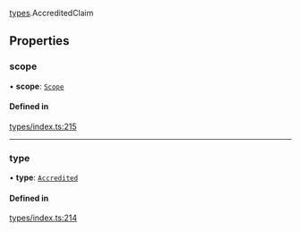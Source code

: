 [types](../../Modules/Types/Types.md).AccreditedClaim

## Properties

### scope

• **scope**: [`Scope`](Scope.md)

#### Defined in

[types/index.ts:215](https://github.com/PolymeshAssociation/polymesh-sdk/blob/15be87e8/src/types/index.ts#L215)

___

### type

• **type**: [`Accredited`](../../Enums/Types/ClaimType.md#accredited)

#### Defined in

[types/index.ts:214](https://github.com/PolymeshAssociation/polymesh-sdk/blob/15be87e8/src/types/index.ts#L214)
